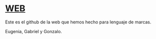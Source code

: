 # [WEB](gonlelo.github.io)

Este es el github de la web que hemos hecho para lenguaje de marcas.

Eugenia, Gabriel y Gonzalo.
